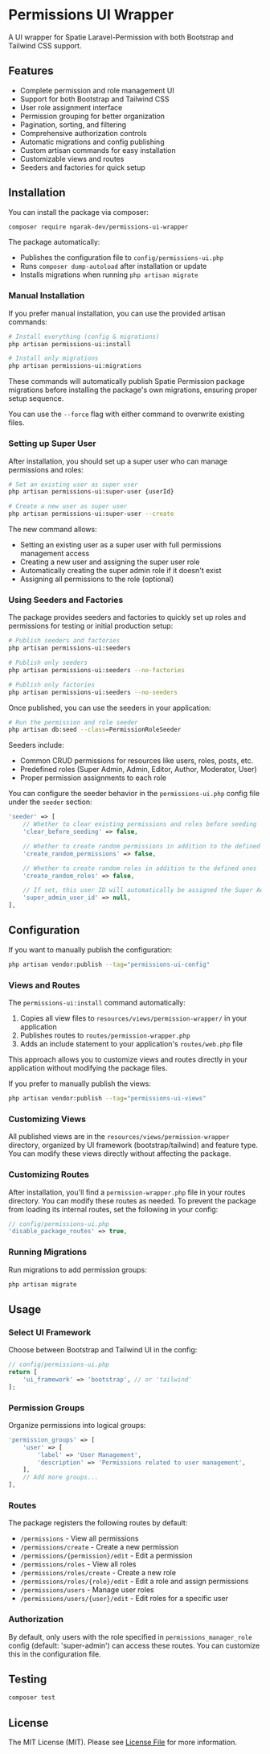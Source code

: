 # Permissions UI Wrapper

A UI wrapper for Spatie Laravel-Permission with both Bootstrap and Tailwind CSS support.

## Features

- Complete permission and role management UI
- Support for both Bootstrap and Tailwind CSS
- User role assignment interface
- Permission grouping for better organization
- Pagination, sorting, and filtering
- Comprehensive authorization controls
- Automatic migrations and config publishing
- Custom artisan commands for easy installation
- Customizable views and routes
- Seeders and factories for quick setup

## Installation

You can install the package via composer:

```bash
composer require ngarak-dev/permissions-ui-wrapper
```

The package automatically:

- Publishes the configuration file to `config/permissions-ui.php`
- Runs `composer dump-autoload` after installation or update
- Installs migrations when running `php artisan migrate`

### Manual Installation

If you prefer manual installation, you can use the provided artisan commands:

```bash
# Install everything (config & migrations)
php artisan permissions-ui:install

# Install only migrations
php artisan permissions-ui:migrations
```

These commands will automatically publish Spatie Permission package migrations before installing the package's own migrations, ensuring proper setup sequence.

You can use the `--force` flag with either command to overwrite existing files.

### Setting up Super User

After installation, you should set up a super user who can manage permissions and roles:

```bash
# Set an existing user as super user
php artisan permissions-ui:super-user {userId}

# Create a new user as super user
php artisan permissions-ui:super-user --create
```

The new command allows:

- Setting an existing user as a super user with full permissions management access
- Creating a new user and assigning the super user role
- Automatically creating the super admin role if it doesn't exist
- Assigning all permissions to the role (optional)

### Using Seeders and Factories

The package provides seeders and factories to quickly set up roles and permissions for testing or initial production setup:

```bash
# Publish seeders and factories
php artisan permissions-ui:seeders

# Publish only seeders
php artisan permissions-ui:seeders --no-factories

# Publish only factories
php artisan permissions-ui:seeders --no-seeders
```

Once published, you can use the seeders in your application:

```bash
# Run the permission and role seeder
php artisan db:seed --class=PermissionRoleSeeder
```

Seeders include:

- Common CRUD permissions for resources like users, roles, posts, etc.
- Predefined roles (Super Admin, Admin, Editor, Author, Moderator, User)
- Proper permission assignments to each role

You can configure the seeder behavior in the `permissions-ui.php` config file under the `seeder` section:

```php
'seeder' => [
    // Whether to clear existing permissions and roles before seeding
    'clear_before_seeding' => false,

    // Whether to create random permissions in addition to the defined ones
    'create_random_permissions' => false,

    // Whether to create random roles in addition to the defined ones
    'create_random_roles' => false,

    // If set, this user ID will automatically be assigned the Super Admin role
    'super_admin_user_id' => null,
],
```

## Configuration

If you want to manually publish the configuration:

```bash
php artisan vendor:publish --tag="permissions-ui-config"
```

### Views and Routes

The `permissions-ui:install` command automatically:

1. Copies all view files to `resources/views/permission-wrapper/` in your application
2. Publishes routes to `routes/permission-wrapper.php`
3. Adds an include statement to your application's `routes/web.php` file

This approach allows you to customize views and routes directly in your application without modifying the package files.

If you prefer to manually publish the views:

```bash
php artisan vendor:publish --tag="permissions-ui-views"
```

### Customizing Views

All published views are in the `resources/views/permission-wrapper` directory, organized by UI framework (bootstrap/tailwind) and feature type. You can modify these views directly without affecting the package.

### Customizing Routes

After installation, you'll find a `permission-wrapper.php` file in your routes directory. You can modify these routes as needed. To prevent the package from loading its internal routes, set the following in your config:

```php
// config/permissions-ui.php
'disable_package_routes' => true,
```

### Running Migrations

Run migrations to add permission groups:

```bash
php artisan migrate
```

## Usage

### Select UI Framework

Choose between Bootstrap and Tailwind UI in the config:

```php
// config/permissions-ui.php
return [
    'ui_framework' => 'bootstrap', // or 'tailwind'
];
```

### Permission Groups

Organize permissions into logical groups:

```php
'permission_groups' => [
    'user' => [
        'label' => 'User Management',
        'description' => 'Permissions related to user management',
    ],
    // Add more groups...
],
```

### Routes

The package registers the following routes by default:

- `/permissions` - View all permissions
- `/permissions/create` - Create a new permission
- `/permissions/{permission}/edit` - Edit a permission
- `/permissions/roles` - View all roles
- `/permissions/roles/create` - Create a new role
- `/permissions/roles/{role}/edit` - Edit a role and assign permissions
- `/permissions/users` - Manage user roles
- `/permissions/users/{user}/edit` - Edit roles for a specific user

### Authorization

By default, only users with the role specified in `permissions_manager_role` config (default: 'super-admin') can access these routes. You can customize this in the configuration file.

## Testing

```bash
composer test
```

## License

The MIT License (MIT). Please see [License File](LICENSE.md) for more information.
